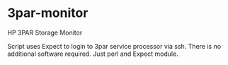 # 3par-monitor
HP 3PAR Storage Monitor

Script uses Expect to login to 3par service processor via ssh.
There is no additional software required. Just perl and Expect module.
